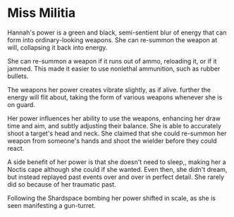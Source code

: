 # Miss Militia
Hannah's power is a green and black, semi-sentient blur of energy that can form into ordinary-looking weapons. She can re-summon the weapon at will, collapsing it back into energy.

She can re-summon a weapon if it runs out of ammo, reloading it, or if it jammed. This made it easier to use nonlethal ammunition, such as rubber bullets.

The weapons her power creates vibrate slightly, as if alive. further the energy will flit about, taking the form of various weapons whenever she is on guard.

Her power influences her ability to use the weapons, enhancing her draw time and aim, and subtly adjusting their balance. She is able to accurately shoot a target's head and neck. She claimed that she could re-summon her weapon from someone's hands and shoot the wielder before they could react.

A side benefit of her power is that she doesn't need to sleep,, making her a Noctis cape although she could if she wanted. Even then, she didn't dream, but instead replayed past events over and over in perfect detail. She rarely did so because of her traumatic past.

Following the Shardspace bombing her power shifted in scale, as she is seen manifesting a gun-turret.
